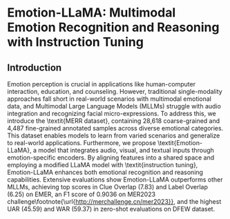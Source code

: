 # Emotion-LLaMA: Multimodal Emotion Recognition and Reasoning with Instruction Tuning  

## Introduction  

Emotion perception is crucial in applications like human-computer interaction, education, and counseling. 
However, traditional single-modality approaches fall short in real-world scenarios with multimodal emotional data, and Multimodal Large Language Models (MLLMs) struggle with audio integration and recognizing facial micro-expressions. 
To address this, we introduce the \textit{MERR dataset}, containing 28,618 coarse-grained and 4,487 fine-grained annotated samples across diverse emotional categories.
This dataset enables models to learn from varied scenarios and generalize to real-world applications.
Furthermore, we propose \textit{Emotion-LLaMA}, a model that integrates audio, visual, and textual inputs through emotion-specific encoders.
By aligning features into a shared space and employing a modified LLaMA model with \textit{instruction tuning}, Emotion-LLaMA enhances both emotional recognition and reasoning capabilities.
Extensive evaluations show Emotion-LLaMA outperforms other MLLMs, achieving top scores in Clue Overlap (7.83) and Label Overlap (6.25) on EMER, an F1 score of 0.9036 on MER2023 challenge\footnote{\url{http://merchallenge.cn/mer2023}}, and the highest UAR (45.59) and WAR (59.37) in zero-shot evaluations on DFEW dataset.
